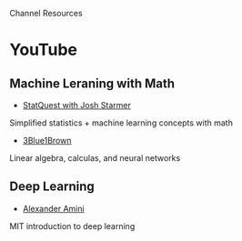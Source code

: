 Channel Resources

# YouTube

## Machine Leraning with Math
* [StatQuest with Josh Starmer](https://www.youtube.com/@statquest)

Simplified statistics + machine learning concepts with math

* [3Blue1Brown](https://www.youtube.com/@3blue1brown)

Linear algebra, calculas, and neural networks

## Deep Learning
* [Alexander Amini](https://www.youtube.com/@AAmini/)

MIT introduction to deep learning 
